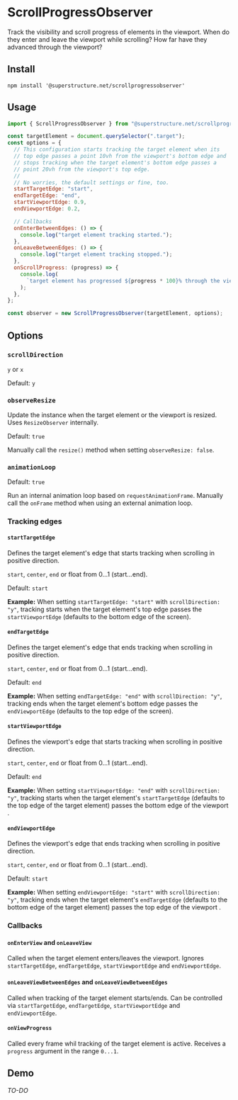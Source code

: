 # ScrollProgressObserver

Track the visibility and scroll progress of elements in the viewport.
When do they enter and leave the viewport while scrolling? How far have they advanced through the viewport?

## Install

`npm install '@superstructure.net/scrollprogressobserver'`

## Usage

```js
import { ScrollProgressObserver } from "@superstructure.net/scrollprogressobserver";

const targetElement = document.querySelector(".target");
const options = {
  // This configuration starts tracking the target element when its
  // top edge passes a point 10vh from the viewport's bottom edge and
  // stops tracking when the target element's bottom edge passes a
  // point 20vh from the viewport's top edge.
  //
  // No worries, the default settings or fine, too.
  startTargetEdge: "start",
  endTargetEdge: "end",
  startViewportEdge: 0.9,
  endViewportEdge: 0.2,

  // Callbacks
  onEnterBetweenEdges: () => {
    console.log("target element tracking started.");
  },
  onLeaveBetweenEdges: () => {
    console.log("target element tracking stopped.");
  },
  onScrollProgress: (progress) => {
    console.log(
      `target element has progressed ${progress * 100}% through the viewport.`
    );
  },
};

const observer = new ScrollProgressObserver(targetElement, options);
```

## Options

### `scrollDirection`

`y` or `x`

Default: `y`

### `observeResize`

Update the instance when the target element or the viewport is resized. Uses `ResizeObserver` internally.

Default: `true`

Manually call the `resize()` method when setting `observeResize: false`.

### `animationLoop`

Default: `true`

Run an internal animation loop based on `requestAnimationFrame`.
Manually call the `onFrame` method when using an external animation loop.

### Tracking edges

#### `startTargetEdge`

Defines the target element's edge that starts tracking when scrolling in positive direction.

`start`, `center`, `end` or float from 0...1 (start...end).

Default: `start`

**Example:** When setting `startTargetEdge: "start"` with `scrollDirection: "y"`, tracking starts when the target element's top edge passes the `startViewportEdge` (defaults to the bottom edge of the screen).

#### `endTargetEdge`

Defines the target element's edge that ends tracking when scrolling in positive direction.

`start`, `center`, `end` or float from 0...1 (start...end).

Default: `end`

**Example:** When setting `endTargetEdge: "end"` with `scrollDirection: "y"`, tracking ends when the target element's bottom edge passes the `endViewportEdge` (defaults to the top edge of the screen).

#### `startViewportEdge`

Defines the viewport's edge that starts tracking when scrolling in positive direction.

`start`, `center`, `end` or float from 0...1 (start...end).

Default: `end`

**Example:** When setting `startViewportEdge: "end"` with `scrollDirection: "y"`, tracking starts when the target element's `startTargetEdge` (defaults to the top edge of the target element) passes the bottom edge of the viewport .

#### `endViewportEdge`

Defines the viewport's edge that ends tracking when scrolling in positive direction.

`start`, `center`, `end` or float from 0...1 (start...end).

Default: `start`

**Example:** When setting `endViewportEdge: "start"` with `scrollDirection: "y"`, tracking ends when the target element's `endTargetEdge` (defaults to the bottom edge of the target element) passes the top edge of the viewport .

### Callbacks

#### `onEnterView` and `onLeaveView`

Called when the target element enters/leaves the viewport. Ignores `startTargetEdge`, `endTargetEdge`, `startViewportEdge` and `endViewportEdge`.

#### `onLeaveViewBetweenEdges` and `onLeaveViewBetweenEdges`

Called when tracking of the target element starts/ends. Can be controlled via `startTargetEdge`, `endTargetEdge`, `startViewportEdge` and `endViewportEdge`.

#### `onViewProgress`

Called every frame whil tracking of the target element is active. Receives a `progress` argument in the range `0...1`.

## Demo

_TO-DO_
